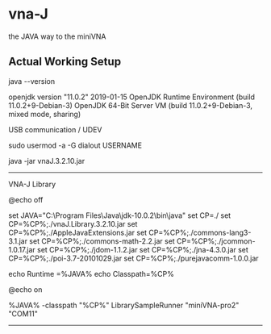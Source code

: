# vna-J
the JAVA way to the miniVNA


Actual Working Setup
----------------------------------------

java --version

openjdk version "11.0.2" 2019-01-15
OpenJDK Runtime Environment (build 11.0.2+9-Debian-3)
OpenJDK 64-Bit Server VM (build 11.0.2+9-Debian-3, mixed mode, sharing)

USB communication / UDEV

sudo usermod -a -G dialout USERNAME

java -jar vnaJ.3.2.10.jar

----------------------------------------
VNA-J  Library


@echo off

set JAVA="C:\Program Files\Java\jdk-10.0.2\bin\java"
set CP=./
set CP=%CP%;./vnaJ.Library.3.2.10.jar
set CP=%CP%;./AppleJavaExtensions.jar
set CP=%CP%;./commons-lang3-3.1.jar
set CP=%CP%;./commons-math-2.2.jar
set CP=%CP%;./jcommon-1.0.17.jar
set CP=%CP%;./jdom-1.1.2.jar
set CP=%CP%;./jna-4.3.0.jar
set CP=%CP%;./poi-3.7-20101029.jar
set CP=%CP%;./purejavacomm-1.0.0.jar

echo Runtime  =%JAVA%
echo Classpath=%CP%

@echo on

%JAVA% -classpath "%CP%" LibrarySampleRunner "miniVNA-pro2" "COM11"

---------------------------------------
